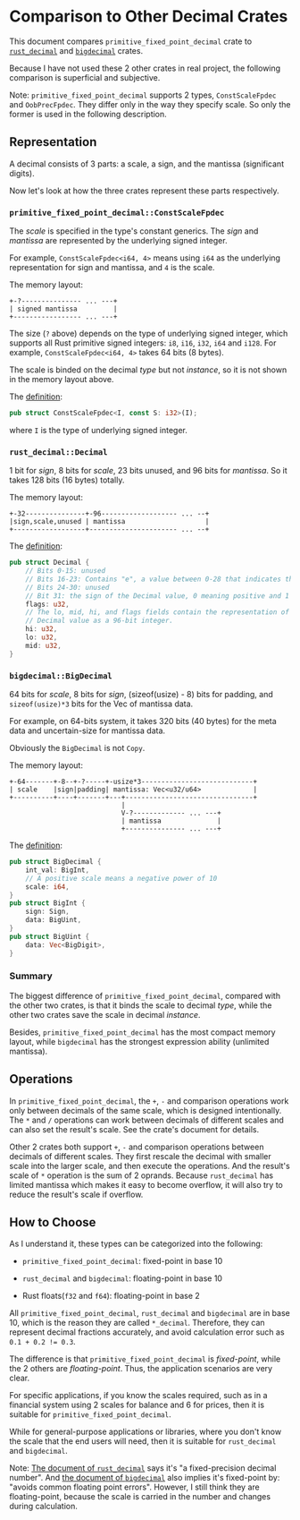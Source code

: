 # Comparison to Other Decimal Crates

This document compares `primitive_fixed_point_decimal` crate to
[`rust_decimal`](https://docs.rs/rust_decimal) and
[`bigdecimal`](https://docs.rs/bigdecimal) crates.

Because I have not used these 2 other crates in real project, the following
comparison is superficial and subjective.

Note: `primitive_fixed_point_decimal` supports 2 types, `ConstScaleFpdec`
and `OobPrecFpdec`. They differ only in the way they specify scale.
So only the former is used in the following description.


## Representation

A decimal consists of 3 parts: a scale, a sign, and the mantissa (significant digits).

Now let's look at how the three crates represent these parts respectively.


### `primitive_fixed_point_decimal::ConstScaleFpdec`

The *scale* is specified in the type's constant generics. The *sign*
and *mantissa* are represented by the underlying signed integer.

For example, `ConstScaleFpdec<i64, 4>` means using `i64` as the underlying
representation for sign and mantissa, and `4` is the scale.

The memory layout:

```
+-?--------------- ... ---+
| signed mantissa         |
+----------------- ... ---+
```

The size (`?` above) depends on the type of underlying signed integer,
which supports all Rust primitive signed integers: `i8`, `i16`, `i32`,
`i64` and `i128`. For example, `ConstScaleFpdec<i64, 4>` takes 64 bits
(8 bytes).

The scale is binded on the decimal *type* but not *instance*, so it is not
shown in the memory layout above.

The [definition](https://docs.rs/primitive_fixed_point_decimal/0.7.0/src/primitive_fixed_point_decimal/const_scale_fpdec.rs.html#23):

```rust
pub struct ConstScaleFpdec<I, const S: i32>(I);
```

where `I` is the type of underlying signed integer.


### `rust_decimal::Decimal`

1 bit for *sign*, 8 bits for *scale*, 23 bits unused, and 96 bits for *mantissa*.
So it takes 128 bits (16 bytes) totally.

The memory layout:

```
+-32---------------+-96------------------- ... --+
|sign,scale,unused | mantissa                    |
+------------------+---------------------- ... --+
```

The [definition](https://docs.rs/rust_decimal/1.37.2/src/rust_decimal/decimal.rs.html#115-126):

```rust
pub struct Decimal {
    // Bits 0-15: unused
    // Bits 16-23: Contains "e", a value between 0-28 that indicates the scale
    // Bits 24-30: unused
    // Bit 31: the sign of the Decimal value, 0 meaning positive and 1 meaning negative.
    flags: u32,
    // The lo, mid, hi, and flags fields contain the representation of the
    // Decimal value as a 96-bit integer.
    hi: u32,
    lo: u32,
    mid: u32,
}
```


### `bigdecimal::BigDecimal`

64 bits for *scale*, 8 bits for *sign*, (sizeof(usize) - 8) bits for padding,
and `sizeof(usize)*3` bits for the Vec of mantissa data.

For example, on 64-bits system, it takes 320 bits (40 bytes) for the meta data
and uncertain-size for mantissa data.

Obviously the `BigDecimal` is not `Copy`.

The memory layout:

```
+-64-------+-8--+-?-----+-usize*3----------------------------+
| scale    |sign|padding| mantissa: Vec<u32/u64>             |
+----------+----+-------+---+--------------------------------+
                            |
                            V-?------------- ... ---+
                            | mantissa              |
                            +--------------- ... ---+
```

The [definition](https://docs.rs/bigdecimal/0.4.8/src/bigdecimal/lib.rs.html#206-210):

```rust
pub struct BigDecimal {
    int_val: BigInt,
    // A positive scale means a negative power of 10
    scale: i64,
}
pub struct BigInt {
    sign: Sign,
    data: BigUint,
}
pub struct BigUint {
    data: Vec<BigDigit>,
}
```

### Summary

The biggest difference of `primitive_fixed_point_decimal`, compared with the
other two crates, is that it binds the scale to decimal *type*, while the
other two crates save the scale in decimal *instance*.

Besides, `primitive_fixed_point_decimal` has the most compact memory layout,
while `bigdecimal` has the strongest expression ability (unlimited mantissa).


## Operations

In `primitive_fixed_point_decimal`, the `+`, `-` and comparison operations
work only between decimals of the same scale, which is designed intentionally.
The `*` and `/` operations can work between decimals of different scales
and can also set the result's scale. See the crate's document for details.

Other 2 crates both support `+`, `-` and comparison operations between
decimals of different scales. They first rescale the decimal with smaller
scale into the larger scale, and then execute the operations. And
the result's scale of `*` operation is the sum of 2 oprands. Because
`rust_decimal` has limited mantissa which makes it easy to become overflow,
it will also try to reduce the result's scale if overflow.


## How to Choose

As I understand it, these types can be categorized into the following:

- `primitive_fixed_point_decimal`: fixed-point in base 10

- `rust_decimal` and `bigdecimal`: floating-point in base 10

- Rust floats(`f32` and `f64`): floating-point in base 2

All `primitive_fixed_point_decimal`, `rust_decimal` and `bigdecimal` are in
base 10, which is the reason they are called `*_decimal`.
Therefore, they can represent decimal fractions accurately, and avoid
calculation error such as `0.1 + 0.2 != 0.3`.

The difference is that `primitive_fixed_point_decimal` is *fixed-point*,
while the 2 others are *floating-point*. Thus, the application scenarios
are very clear.

For specific applications, if you know the scales required, such as in
a financial system using 2 scales for balance and 6 for prices, then
it is suitable for `primitive_fixed_point_decimal`.

While for general-purpose applications or libraries, where you don't
know the scale that the end users will need, then it is suitable for
`rust_decimal` and `bigdecimal`.

Note: [The document of `rust_decimal`](https://docs.rs/rust_decimal/1.37.1/rust_decimal/struct.Decimal.html)
says it's "a fixed-precision decimal number".
And [the document of `bigdecimal`](https://docs.rs/bigdecimal/0.4.8/bigdecimal/index.html)
also implies it's fixed-point by: "avoids common floating point errors".
However, I still think they are floating-point, because the scale is carried
in the number and changes during calculation.

